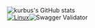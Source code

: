 ![kurbus's GitHub stats](https://github-readme-stats.vercel.app/api?username=kurbus&show_icons=true&theme=tokyonight&count_private=true)<br>
[![Linux](https://svgshare.com/i/Zhy.svg)](https://svgshare.com/i/Zhy.svg)![Swagger Validator](https://img.shields.io/swagger/valid/3.0?specUrl=https%3A%2F%2Fgithub.com%2Fkurbus)</br>
